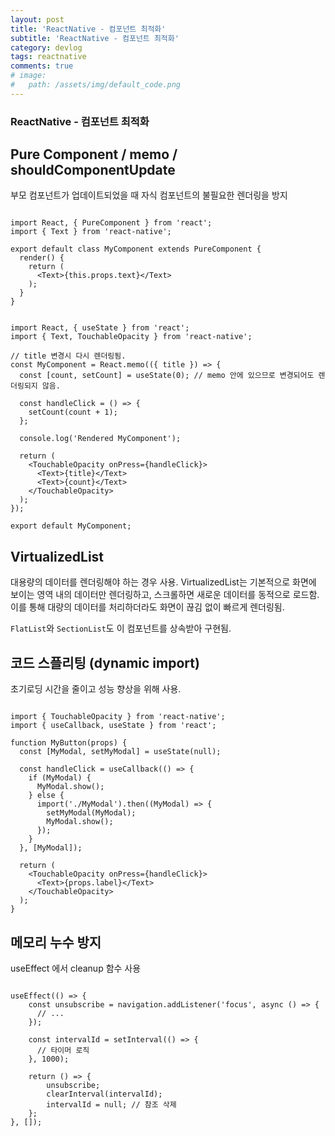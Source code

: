 ```yaml
---
layout: post
title: 'ReactNative - 컴포넌트 최적화'
subtitle: 'ReactNative - 컴포넌트 최적화'
category: devlog
tags: reactnative
comments: true
# image: 
#   path: /assets/img/default_code.png
---
```


### ReactNative - 컴포넌트 최적화

## Pure Component / memo / shouldComponentUpdate

부모 컴포넌트가 업데이트되었을 때 자식 컴포넌트의 불필요한 렌더링을 방지

```tsx

import React, { PureComponent } from 'react';
import { Text } from 'react-native';

export default class MyComponent extends PureComponent {
  render() {
    return (
      <Text>{this.props.text}</Text>
    );
  }
}

```

```tsx

import React, { useState } from 'react';
import { Text, TouchableOpacity } from 'react-native';

// title 변경시 다시 렌더링됨.
const MyComponent = React.memo(({ title }) => {
  const [count, setCount] = useState(0); // memo 안에 있으므로 변경되어도 렌더링되지 않음.

  const handleClick = () => {
    setCount(count + 1);
  };

  console.log('Rendered MyComponent');

  return (
    <TouchableOpacity onPress={handleClick}>
      <Text>{title}</Text>
      <Text>{count}</Text>
    </TouchableOpacity>
  );
});

export default MyComponent;

```



## VirtualizedList

대용량의 데이터를 렌더링해야 하는 경우 사용.
VirtualizedList는 기본적으로 화면에 보이는 영역 내의 데이터만 렌더링하고, 스크롤하면 새로운 데이터를 동적으로 로드함.
이를 통해 대량의 데이터를 처리하더라도 화면이 끊김 없이 빠르게 렌더링됨.

`FlatList`와 `SectionList`도 이 컴포넌트를 상속받아 구현됨.



## 코드 스플리팅 (dynamic import)

초기로딩 시간을 줄이고 성능 향상을 위해 사용.

```tsx

import { TouchableOpacity } from 'react-native';
import { useCallback, useState } from 'react';

function MyButton(props) {
  const [MyModal, setMyModal] = useState(null);

  const handleClick = useCallback(() => {
    if (MyModal) {
      MyModal.show();
    } else {
      import('./MyModal').then((MyModal) => {
        setMyModal(MyModal);
        MyModal.show();
      });
    }
  }, [MyModal]);

  return (
    <TouchableOpacity onPress={handleClick}>
      <Text>{props.label}</Text>
    </TouchableOpacity>
  );
}

```



## 메모리 누수 방지

useEffect 에서 cleanup 함수 사용

```tsx

useEffect(() => {
    const unsubscribe = navigation.addListener('focus', async () => {
      // ...
    });

    const intervalId = setInterval(() => {
      // 타이머 로직
    }, 1000);

    return () => {
        unsubscribe;
        clearInterval(intervalId);
        intervalId = null; // 참조 삭제
    };
}, []);

```